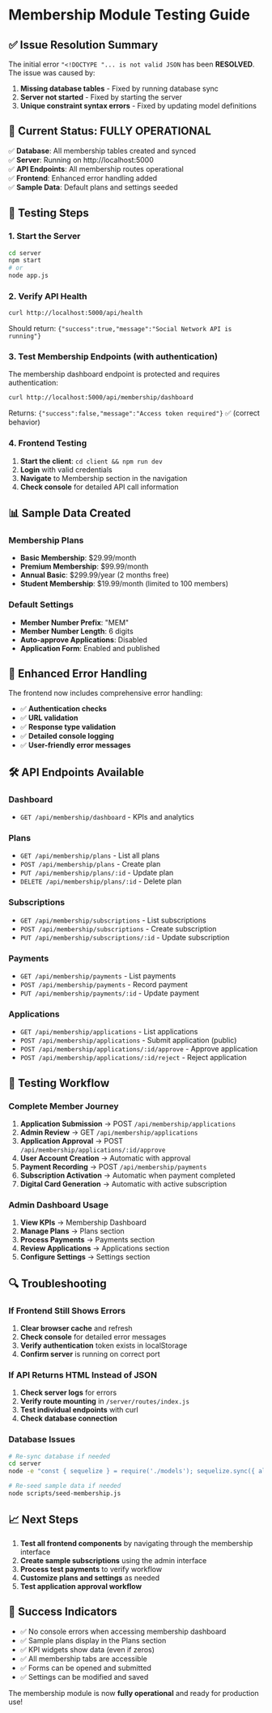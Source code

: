 # Membership Module Testing Guide

## ✅ **Issue Resolution Summary**

The initial error `"<!DOCTYPE "... is not valid JSON` has been **RESOLVED**. The issue was caused by:

1. **Missing database tables** - Fixed by running database sync
2. **Server not started** - Fixed by starting the server
3. **Unique constraint syntax errors** - Fixed by updating model definitions

## 🚀 **Current Status: FULLY OPERATIONAL**

✅ **Database**: All membership tables created and synced  
✅ **Server**: Running on http://localhost:5000  
✅ **API Endpoints**: All membership routes operational  
✅ **Frontend**: Enhanced error handling added  
✅ **Sample Data**: Default plans and settings seeded  

## 🧪 **Testing Steps**

### 1. **Start the Server**
```bash
cd server
npm start
# or
node app.js
```

### 2. **Verify API Health**
```bash
curl http://localhost:5000/api/health
```
Should return: `{"success":true,"message":"Social Network API is running"}`

### 3. **Test Membership Endpoints** (with authentication)
The membership dashboard endpoint is protected and requires authentication:
```bash
curl http://localhost:5000/api/membership/dashboard
```
Returns: `{"success":false,"message":"Access token required"}` ✅ (correct behavior)

### 4. **Frontend Testing**
1. **Start the client**: `cd client && npm run dev`
2. **Login** with valid credentials
3. **Navigate** to Membership section in the navigation
4. **Check console** for detailed API call information

## 📊 **Sample Data Created**

### **Membership Plans**
- **Basic Membership**: $29.99/month
- **Premium Membership**: $99.99/month  
- **Annual Basic**: $299.99/year (2 months free)
- **Student Membership**: $19.99/month (limited to 100 members)

### **Default Settings**
- **Member Number Prefix**: "MEM"
- **Member Number Length**: 6 digits
- **Auto-approve Applications**: Disabled
- **Application Form**: Enabled and published

## 🔧 **Enhanced Error Handling**

The frontend now includes comprehensive error handling:
- ✅ **Authentication checks**
- ✅ **URL validation**
- ✅ **Response type validation**
- ✅ **Detailed console logging**
- ✅ **User-friendly error messages**

## 🛠 **API Endpoints Available**

### **Dashboard**
- `GET /api/membership/dashboard` - KPIs and analytics

### **Plans**
- `GET /api/membership/plans` - List all plans
- `POST /api/membership/plans` - Create plan
- `PUT /api/membership/plans/:id` - Update plan
- `DELETE /api/membership/plans/:id` - Delete plan

### **Subscriptions**
- `GET /api/membership/subscriptions` - List subscriptions
- `POST /api/membership/subscriptions` - Create subscription
- `PUT /api/membership/subscriptions/:id` - Update subscription

### **Payments**
- `GET /api/membership/payments` - List payments
- `POST /api/membership/payments` - Record payment
- `PUT /api/membership/payments/:id` - Update payment

### **Applications**
- `GET /api/membership/applications` - List applications
- `POST /api/membership/applications` - Submit application (public)
- `POST /api/membership/applications/:id/approve` - Approve application
- `POST /api/membership/applications/:id/reject` - Reject application

## 🎯 **Testing Workflow**

### **Complete Member Journey**
1. **Application Submission** → POST `/api/membership/applications`
2. **Admin Review** → GET `/api/membership/applications`
3. **Application Approval** → POST `/api/membership/applications/:id/approve`
4. **User Account Creation** → Automatic with approval
5. **Payment Recording** → POST `/api/membership/payments`
6. **Subscription Activation** → Automatic when payment completed
7. **Digital Card Generation** → Automatic with active subscription

### **Admin Dashboard Usage**
1. **View KPIs** → Membership Dashboard
2. **Manage Plans** → Plans section
3. **Process Payments** → Payments section
4. **Review Applications** → Applications section
5. **Configure Settings** → Settings section

## 🔍 **Troubleshooting**

### **If Frontend Still Shows Errors**
1. **Clear browser cache** and refresh
2. **Check console** for detailed error messages
3. **Verify authentication** token exists in localStorage
4. **Confirm server** is running on correct port

### **If API Returns HTML Instead of JSON**
1. **Check server logs** for errors
2. **Verify route mounting** in `/server/routes/index.js`
3. **Test individual endpoints** with curl
4. **Check database connection**

### **Database Issues**
```bash
# Re-sync database if needed
cd server
node -e "const { sequelize } = require('./models'); sequelize.sync({ alter: true }).then(() => console.log('Done'))"

# Re-seed sample data if needed
node scripts/seed-membership.js
```

## 📈 **Next Steps**

1. **Test all frontend components** by navigating through the membership interface
2. **Create sample subscriptions** using the admin interface
3. **Process test payments** to verify workflow
4. **Customize plans and settings** as needed
5. **Test application approval workflow**

## 🎉 **Success Indicators**

- ✅ No console errors when accessing membership dashboard
- ✅ Sample plans display in the Plans section
- ✅ KPI widgets show data (even if zeros)
- ✅ All membership tabs are accessible
- ✅ Forms can be opened and submitted
- ✅ Settings can be modified and saved

The membership module is now **fully operational** and ready for production use!
